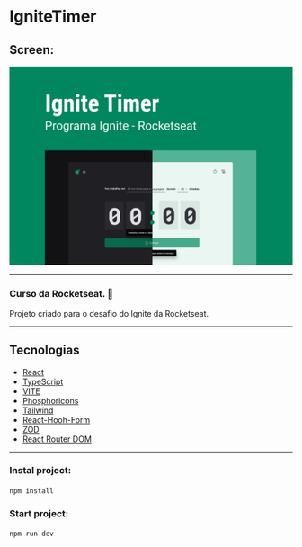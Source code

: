 # IgniteTimer

## Screen:
<img src="github\Capa.png" alt="Capa do desafio Coffee Delivery" />

---

### Curso da Rocketseat. 🚀
Projeto criado para o desafio do Ignite da Rocketseat.

---

## Tecnologias

* [React](https://pt-br.reactjs.org/)
* [TypeScript](https://www.typescriptlang.org/)
* [VITE](https://vitejs.dev/)
* [Phosphoricons](https://phosphoricons.com/)
* [Tailwind](https://tailwindcss.com/)
* [React-Hooh-Form](https://react-hook-form.com/)
* [ZOD](https://github.com/colinhacks/zod)
* [React Router DOM](https://www.npmjs.com/package/react-router-dom)

---

### Instal project:
`npm install`

### Start project:
`npm run dev`
